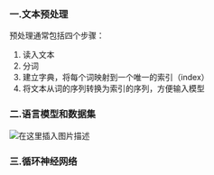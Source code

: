 ﻿### 一.文本预处理
预处理通常包括四个步骤：
 1. 读入文本
 2. 分词
 3. 建立字典，将每个词映射到一个唯一的索引（index）
 4. 将文本从词的序列转换为索引的序列，方便输入模型
### 二.语言模型和数据集
![在这里插入图片描述](https://img-blog.csdnimg.cn/20200214135506198.png?x-oss-process=image/watermark,type_ZmFuZ3poZW5naGVpdGk,shadow_10,text_aHR0cHM6Ly9ibG9nLmNzZG4ubmV0L01BVExBQjY3OA==,size_16,color_FFFFFF,t_70)
### 三.循环神经网络

